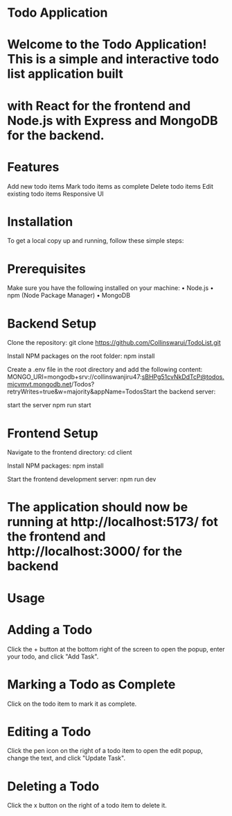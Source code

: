 # Todo Application
# Welcome to the Todo Application! This is a simple and interactive todo list application built
# with React for the frontend and Node.js with Express and MongoDB for the backend.

# Features
  Add new todo items
  Mark todo items as complete
  Delete todo items
  Edit existing todo items
  Responsive UI

# Installation
To get a local copy up and running, follow these simple steps:

# Prerequisites
  Make sure you have the following installed on your machine:
  • Node.js
  • npm (Node Package Manager)
  • MongoDB

# Backend Setup
Clone the repository:
git clone https://github.com/Collinswarui/TodoList.git

Install NPM packages on the root folder:
npm install

Create a .env file in the root directory and add the following content:
MONGO_URI=mongodb+srv://collinswanjiru47:sBHPg51cvNkDdTcP@todos.mjcvmvt.mongodb.net/Todos?retryWrites=true&w=majority&appName=TodosStart the backend server:

start the server
npm run start


# Frontend Setup
Navigate to the frontend directory:
cd client

Install NPM packages:
npm install

Start the frontend development server:
npm run dev

# The application should now be running at  http://localhost:5173/  fot the frontend and  http://localhost:3000/  for the backend


# Usage
# Adding a Todo
Click the + button at the bottom right of the screen to open the popup, enter your todo, and click
"Add Task".

# Marking a Todo as Complete
Click on the todo item to mark it as complete.

# Editing a Todo
Click the pen icon on the right of a todo item to open the edit popup, change the text, and click
"Update Task".

# Deleting a Todo
Click the x button on the right of a todo item to delete it.

